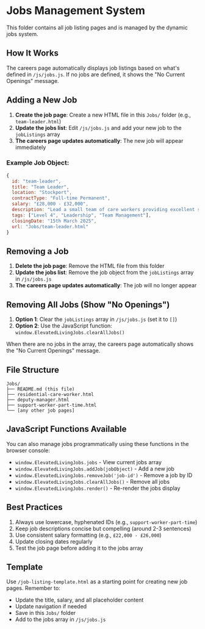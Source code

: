 # Jobs Management System

This folder contains all job listing pages and is managed by the dynamic jobs system.

## How It Works

The careers page automatically displays job listings based on what's defined in `/js/jobs.js`. If no jobs are defined, it shows the "No Current Openings" message.

## Adding a New Job

1. **Create the job page**: Create a new HTML file in this `Jobs/` folder (e.g., `team-leader.html`)
2. **Update the jobs list**: Edit `/js/jobs.js` and add your new job to the `jobListings` array
3. **The careers page updates automatically**: The new job will appear immediately

### Example Job Object:
```javascript
{
  id: "team-leader",
  title: "Team Leader", 
  location: "Stockport",
  contractType: "Full-time Permanent",
  salary: "£28,000 - £32,000",
  description: "Lead a small team of care workers providing excellent support to children and young people...",
  tags: ["Level 4", "Leadership", "Team Management"],
  closingDate: "15th March 2025",
  url: "Jobs/team-leader.html"
}
```

## Removing a Job

1. **Delete the job page**: Remove the HTML file from this folder
2. **Update the jobs list**: Remove the job object from the `jobListings` array in `/js/jobs.js`
3. **The careers page updates automatically**: The job will no longer appear

## Removing All Jobs (Show "No Openings")

1. **Option 1**: Clear the `jobListings` array in `/js/jobs.js` (set it to `[]`)
2. **Option 2**: Use the JavaScript function: `window.ElevatedLivingJobs.clearAllJobs()`

When there are no jobs in the array, the careers page automatically shows the "No Current Openings" message.

## File Structure

```
Jobs/
├── README.md (this file)
├── residential-care-worker.html
├── deputy-manager.html
├── support-worker-part-time.html
└── [any other job pages]
```

## JavaScript Functions Available

You can also manage jobs programmatically using these functions in the browser console:

- `window.ElevatedLivingJobs.jobs` - View current jobs array
- `window.ElevatedLivingJobs.addJob(jobObject)` - Add a new job
- `window.ElevatedLivingJobs.removeJob('job-id')` - Remove a job by ID
- `window.ElevatedLivingJobs.clearAllJobs()` - Remove all jobs
- `window.ElevatedLivingJobs.render()` - Re-render the jobs display

## Best Practices

1. Always use lowercase, hyphenated IDs (e.g., `support-worker-part-time`)
2. Keep job descriptions concise but compelling (around 2-3 sentences)
3. Use consistent salary formatting (e.g., `£22,000 - £26,000`)
4. Update closing dates regularly
5. Test the job page before adding it to the jobs array

## Template

Use `/job-listing-template.html` as a starting point for creating new job pages. Remember to:
- Update the title, salary, and all placeholder content
- Update navigation if needed
- Save in this `Jobs/` folder
- Add to the jobs array in `/js/jobs.js` 